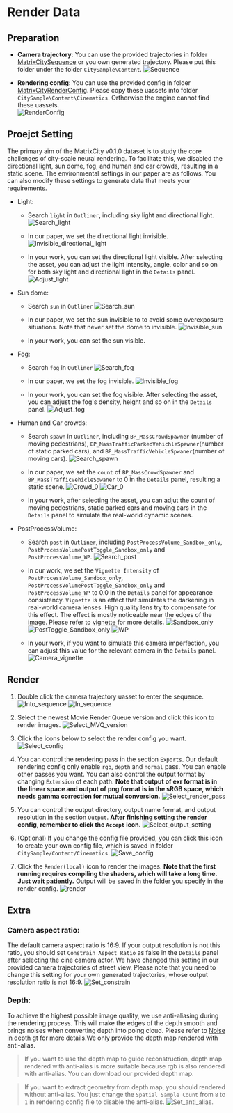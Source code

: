# Render Data

## Preparation
- **Camera trajectory**: You can use the provided trajectories in folder [MatrixCitySequence](../../MatrixCitySequence) or you own generated trajectory. Please put this folder under the folder `CitySample\Content`.
![Sequence](figures/Sequence.png)

- **Rendering config**: You can use the provided config in folder [MatrixCityRenderConfig](../../MatrixCityRenderConfig). Please copy these uassets into folder `CitySample\Content\Cinematics`. Ortherwise the engine cannot find these uassets.  
![RenderConfig](figures/RenderConfig.png)

## Proejct Setting
The primary aim of the MatrixCity v0.1.0 dataset is to study the core challenges of city-scale neural rendering. To facilitate this, we disabled the directional light, sun dome, fog, and human and car crowds, resulting in a static scene. The environmental settings in our paper are as follows. You can also modify these settings to generate data that meets your requirements.

- Light: 
    - Search `light` in `Outliner`, including sky light and directional light.
    ![Search_light](figures/Search_light.png)

    - In our paper, we set the directional light invisible.
    ![Invisible_directional_light](figures/Invisible_directional_light.png)

    - In your work, you can set the directional light visible. After selecting the asset, you can adjust the light intensity, angle, color and so on for both sky light and directional light in the `Details` panel.
    ![Adjust_light](figures/Adjust_light.png)

- Sun dome: 
    - Search `sun` in `Outliner`
    ![Search_sun](figures/Search_sun.png)

    - In our paper, we set the sun invisible to to avoid some overexposure situations. Note that never set the dome to invisible.
    ![Invisible_sun](figures/Invisible_sun.png)
    - In your work, you can set the sun visible.

- Fog: 
    - Search `fog` in `Outliner`
    ![Search_fog](figures/Search_fog.png)

    - In our paper, we set the fog invisible.
    ![Invisible_fog](figures/Invisible_fog.png)

    - In your work, you can set the fog visible. After selecting the asset, you can adjust the fog's density, height and so on in the `Details` panel.
    ![Adjust_fog](figures/Adjust_fog.png)

- Human and Car crowds: 
    - Search `spawn` in `Outliner`, including `BP_MassCrowdSpawner` (number of moving pedestrians), `BP_MassTrafficParkedVehichleSpawner`(number of static parked cars), and `BP_MassTrafficVehicleSpwaner`(number of moving cars).
    ![Search_spawn](figures/Search_spawn.png)

    - In our paper, we set the `count` of `BP_MassCrowdSpawner` and `BP_MassTrafficVehicleSpwaner` to 0 in the `Details` panel, resulting a static scene.
    ![Crowd_0](figures/Crowd_0.png)
    ![Car_0](figures/Car_0.png)

    - In your work, after selecting the asset, you can adjut the count of moving pedestrians, static parked cars and moving cars in the `Details` panel to simulate the real-world dynamic scenes.

- PostProcessVolume: 
    - Search `post` in `Outliner`, including `PostProcessVolume_Sandbox_only`, `PostProcessVolumePostToggle_Sandbox_only` and `PostProcessVolume_WP`.
    ![Search_post](figures/Search_post.png)

    - In our work, we set the `Vignette Intensity` of `PostProcessVolume_Sandbox_only`, `PostProcessVolumePostToggle_Sandbox_only` and `PostProcessVolume_WP` to 0.0 in the `Details` panel for appearance consistency. `Vignette` is an effect that simulates the darkening in real-world camera lenses. High quality lens try to compensate for this effect. The effect is mostly noticeable near the edges of the image. Please refer to [vignette](https://docs.unrealengine.com/4.27/en-US/RenderingAndGraphics/PostProcessEffects/Vignette/) for more details.
    ![Sandbox_only](figures/Sandbox_only.png)
    ![PostToggle_Sandbox_only](figures/PostToggle_Sandbox_only.png)
    ![WP](figures/WP.png)

    - In your work, if you want to simulate this camera imperfection, you can adjust this value for the relevant camera in the `Details` panel.
    ![Camera_vignette](figures/Camera_vignette.png)

## Render
1. Double click the camera trajectory uasset to enter the sequence.
![Into_sequence](figures/Into_sequence.png)
![In_sequence](figures/In_sequence.png)

2. Select the newest Movie Render Queue version and click this icon to render images.
![Select_MVQ_version](figures/Select_MVQ_version.png)

3. Click the icons below to select the render config you want.
![Select_config](figures/Select_config.png)

4. You can control the rendering pass in the section `Exports`. Our default rendering config only enable `rgb`, `depth` and `normal` pass. You can enable other passes you want. You can also control the output format by changing `Extension` of each path. **Note that output of exr format is in the linear space and output of png format is in the sRGB space, which needs gamma correction for mutual conversion.**
![Select_render_pass](figures/Select_render_pass.png)

5. You can control the output directory, output name format, and output resolution in the section `Output`. **After finishing setting the render config, remember to click the `Accept` icon.**
![Select_output_setting](figures/Select_output_setting.png) 

6. (Optional) If you change the config file provided, you can click this icon to create your own config file, which is saved in folder `CitySample/Content/Cinematics`.
![Save_config](figures/Save_config.png)

7. Click the `Render(local)` icon to render the images. **Note that the first running requires compiling the shaders, which will take a long time. Just wait patiently.** Output will be saved in the folder you specify in the render config. 
![render](figures/render.png)

## Extra

### Camera aspect ratio:
The default camera aspect ratio is 16:9. If your output resolution is not this ratio, you should set `Constrain Aspect Ratio` as false in the `Details` panel after selecting the cine camera actor. We have changed this setting in our provided camera trajectories of street view. Please note that you need to change this setting for your own generated trajectories, whose output resolution ratio is not 16:9.
![Set_constrain](figures/Set_constrain.png)

### Depth:
To achieve the highest possible image quality, we use anti-aliasing during the rendering process. This will make the edges of the depth smooth and brings noises when converting depth into poing cloud. Please refer to [Noise in depth gt](https://github.com/city-super/MatrixCity/issues/4#issuecomment-1774054407) for more details.We only provide the depth map rendered with anti-alias. 

>If you want to use the depth map to guide reconstruction, depth map rendered with anti-alias is more suitable because rgb is also rendered with anti-alias. You can download our provided depth map.

>If you want to extract geometry from depth map, you should rendered without anti-alias. You just change the `Spatial Sample Count` from `8` to `1` in rendering config file to disable the anti-alias.
![Set_anti_alias](figures/Set_anti_alias.png).